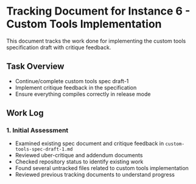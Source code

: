 # Tracking Document for Instance 6 - Custom Tools Implementation

This document tracks the work done for implementing the custom tools specification draft with critique feedback.

## Task Overview
- Continue/complete custom tools spec draft-1
- Implement critique feedback in the specification
- Ensure everything compiles correctly in release mode

## Work Log

### 1. Initial Assessment
- Examined existing spec document and critique feedback in `custom-tools-spec-draft-1.md`
- Reviewed uber-critique and addendum documents
- Checked repository status to identify existing work
- Found several untracked files related to custom tools implementation
- Reviewed previous tracking documents to understand progress
